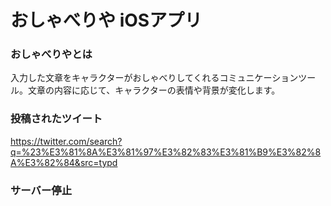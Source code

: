 # おしゃべりや iOSアプリ

### おしゃべりやとは
入力した文章をキャラクターがおしゃべりしてくれるコミュニケーションツール。文章の内容に応じて、キャラクターの表情や背景が変化します。

### 投稿されたツイート
https://twitter.com/search?q=%23%E3%81%8A%E3%81%97%E3%82%83%E3%81%B9%E3%82%8A%E3%82%84&src=typd

### サーバー停止 
